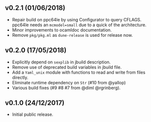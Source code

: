 ## v0.2.1 (01/06/2018)

* Repair build on ppc64le by using Configurator to query CFLAGS.
  ppc64le needs an `mcmodel=small` due to a quick of the architecture.
* Minor improvements to ocamldoc documentation.
* Remove `pkg/pkg.ml` as `dune-release` is used for release now.

## v0.2.0 (17/05/2018)

* Explicitly depend on `sexplib` in jbuild description.
* Remove use of deprecated build variables in jbuild file.
* Add a `Yaml_unix` module with functions to read and write
  from files directly.
* Eliminate runtime dependency on `Str` (#10 from @yallop)
* Various build fixes (#9 #8 #7 from @diml @rgrinberg).

## v0.1.0 (24/12/2017)

* Initial public release.
